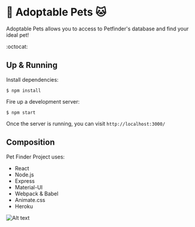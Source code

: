# :dog: Adoptable Pets :cat:

Adoptable Pets allows you to access to Petfinder's database and find your ideal pet!

:octocat: []()

## Up & Running
Install dependencies:
```
$ npm install
```

Fire up a development server:
```
$ npm start
```

Once the server is running, you can visit `http://localhost:3000/`

## Composition
Pet Finder Project uses:
- React
- Node.js
- Express
- Material-UI
- Webpack & Babel
- Animate.css
- Heroku

![Alt text](https://i.imgur.com/vWBZxyx.jpg "Adoptable Pets")
